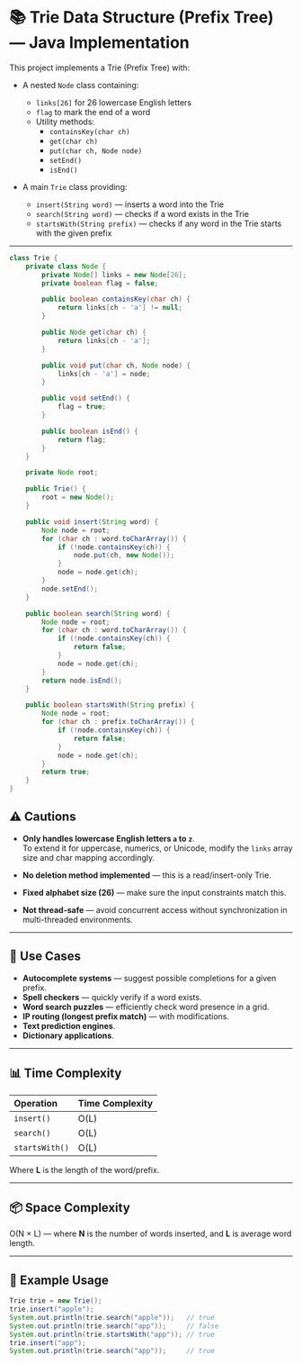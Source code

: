 
# 📚 Trie Data Structure (Prefix Tree) — Java Implementation


This project implements a Trie (Prefix Tree) with:

- A nested `Node` class containing:
  - `links[26]` for 26 lowercase English letters
  - `flag` to mark the end of a word
  - Utility methods:
    - `containsKey(char ch)`
    - `get(char ch)`
    - `put(char ch, Node node)`
    - `setEnd()`
    - `isEnd()`

- A main `Trie` class providing:
  - `insert(String word)` — inserts a word into the Trie
  - `search(String word)` — checks if a word exists in the Trie
  - `startsWith(String prefix)` — checks if any word in the Trie starts with the given prefix

---

```java
class Trie {
    private class Node {
        private Node[] links = new Node[26];
        private boolean flag = false;

        public boolean containsKey(char ch) {
            return links[ch - 'a'] != null;
        }

        public Node get(char ch) {
            return links[ch - 'a'];
        }

        public void put(char ch, Node node) {
            links[ch - 'a'] = node;
        }

        public void setEnd() {
            flag = true;
        }

        public boolean isEnd() {
            return flag;
        }
    }

    private Node root;

    public Trie() {
        root = new Node();
    }

    public void insert(String word) {
        Node node = root;
        for (char ch : word.toCharArray()) {
            if (!node.containsKey(ch)) {
                node.put(ch, new Node());
            }
            node = node.get(ch);
        }
        node.setEnd();
    }

    public boolean search(String word) {
        Node node = root;
        for (char ch : word.toCharArray()) {
            if (!node.containsKey(ch)) {
                return false;
            }
            node = node.get(ch);
        }
        return node.isEnd();
    }

    public boolean startsWith(String prefix) {
        Node node = root;
        for (char ch : prefix.toCharArray()) {
            if (!node.containsKey(ch)) {
                return false;
            }
            node = node.get(ch);
        }
        return true;
    }
}

```

## ⚠️ Cautions

- **Only handles lowercase English letters `a` to `z`**.  
  To extend it for uppercase, numerics, or Unicode, modify the `links` array size and char mapping accordingly.
  
- **No deletion method implemented** — this is a read/insert-only Trie.

- **Fixed alphabet size (26)** — make sure the input constraints match this.

- **Not thread-safe** — avoid concurrent access without synchronization in multi-threaded environments.

---

## 📖 Use Cases

- **Autocomplete systems** — suggest possible completions for a given prefix.
- **Spell checkers** — quickly verify if a word exists.
- **Word search puzzles** — efficiently check word presence in a grid.
- **IP routing (longest prefix match)** — with modifications.
- **Text prediction engines**.
- **Dictionary applications**.

---

## 📊 Time Complexity

| Operation   | Time Complexity |
|:------------|:----------------|
| `insert()`   | O(L) |
| `search()`   | O(L) |
| `startsWith()` | O(L) |

Where **L** is the length of the word/prefix.

---

## 📦 Space Complexity

O(N × L) — where **N** is the number of words inserted, and **L** is average word length.

---

## 📌 Example Usage

```java
Trie trie = new Trie();
trie.insert("apple");
System.out.println(trie.search("apple"));   // true
System.out.println(trie.search("app"));     // false
System.out.println(trie.startsWith("app")); // true
trie.insert("app");
System.out.println(trie.search("app"));     // true

```
